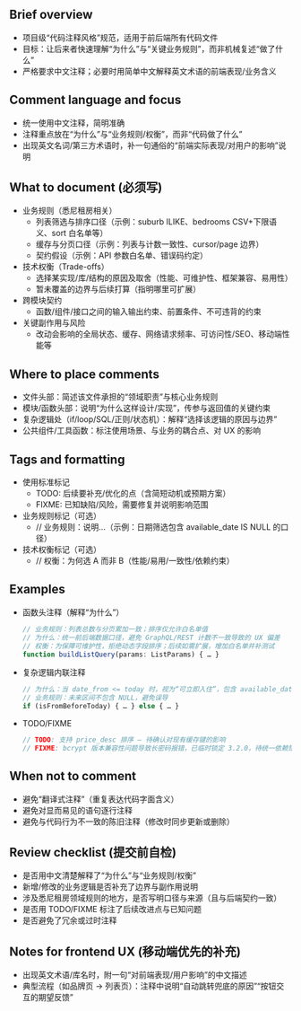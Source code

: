 ## Brief overview
- 项目级“代码注释风格”规范，适用于前后端所有代码文件
- 目标：让后来者快速理解“为什么”与“关键业务规则”，而非机械复述“做了什么”
- 严格要求中文注释；必要时用简单中文解释英文术语的前端表现/业务含义

## Comment language and focus
- 统一使用中文注释，简明准确
- 注释重点放在“为什么”与“业务规则/权衡”，而非“代码做了什么”
- 出现英文名词/第三方术语时，补一句通俗的“前端实际表现/对用户的影响”说明

## What to document (必须写)
- 业务规则（悉尼租房相关）
  - 列表筛选与排序口径（示例：suburb ILIKE、bedrooms CSV+下限语义、sort 白名单等）
  - 缓存与分页口径（示例：列表与计数一致性、cursor/page 边界）
  - 契约假设（示例：API 参数白名单、错误码约定）
- 技术权衡（Trade-offs）
  - 选择某实现/库/结构的原因及取舍（性能、可维护性、框架兼容、易用性）
  - 暂未覆盖的边界与后续打算（指明哪里可扩展）
- 跨模块契约
  - 函数/组件/接口之间的输入输出约束、前置条件、不可违背的约束
- 关键副作用与风险
  - 改动会影响的全局状态、缓存、网络请求频率、可访问性/SEO、移动端性能等

## Where to place comments
- 文件头部：简述该文件承担的“领域职责”与核心业务规则
- 模块/函数头部：说明“为什么这样设计/实现”，传参与返回值的关键约束
- 复杂逻辑处（if/loop/SQL/正则/状态机）：解释“选择该逻辑的原因与边界”
- 公共组件/工具函数：标注使用场景、与业务的耦合点、对 UX 的影响

## Tags and formatting
- 使用标准标记
  - TODO: 后续要补充/优化的点（含简短动机或预期方案）
  - FIXME: 已知缺陷/风险，需要修复并说明影响范围
- 业务规则标记（可选）
  - // 业务规则：说明…（示例：日期筛选包含 available_date IS NULL 的口径）
- 技术权衡标记（可选）
  - // 权衡：为何选 A 而非 B（性能/易用/一致性/依赖约束）

## Examples
- 函数头注释（解释“为什么”）
  ```ts
  // 业务规则：列表总数与分页累加一致；排序仅允许白名单值
  // 为什么：统一前后端数据口径，避免 GraphQL/REST 计数不一致导致的 UX 偏差
  // 权衡：为保障可维护性，拒绝动态字段排序；后续如需扩展，增加白名单并补测试
  function buildListQuery(params: ListParams) { … }
  ```
- 复杂逻辑内联注释
  ```ts
  // 为什么：当 date_from <= today 时，视为“可立即入住”，包含 available_date IS NULL
  // 业务规则：未来区间不包含 NULL，避免误导
  if (isFromBeforeToday) { … } else { … }
  ```
- TODO/FIXME
  ```ts
  // TODO: 支持 price_desc 排序 — 待确认对现有缓存键的影响
  // FIXME: bcrypt 版本兼容性问题导致长密码报错，已临时锁定 3.2.0，待统一依赖策略
  ```

## When not to comment
- 避免“翻译式注释”（重复表达代码字面含义）
- 避免对显而易见的语句逐行注释
- 避免与代码行为不一致的陈旧注释（修改时同步更新或删除）

## Review checklist (提交前自检)
- 是否用中文清楚解释了“为什么”与“业务规则/权衡”
- 新增/修改的业务逻辑是否补充了边界与副作用说明
- 涉及悉尼租房领域规则的地方，是否写明口径与来源（且与后端契约一致）
- 是否用 TODO/FIXME 标注了后续改进点与已知问题
- 是否避免了冗余或过时注释

## Notes for frontend UX (移动端优先的补充)
- 出现英文术语/库名时，附一句“对前端表现/用户影响”的中文描述
- 典型流程（如品牌页 → 列表页）：注释中说明“自动跳转兜底的原因”“按钮交互的期望反馈”
